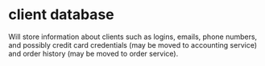 # client database

Will store information about clients such as logins, emails, phone numbers,
and possibly credit card credentials (may be moved to accounting service)
and order history (may be moved to order service).